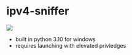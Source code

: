 # ipv4-sniffer

![](https://i.imgur.com/54SSi3n.gif)

- built in python 3.10 for windows
- requires launching with elevated privledges
